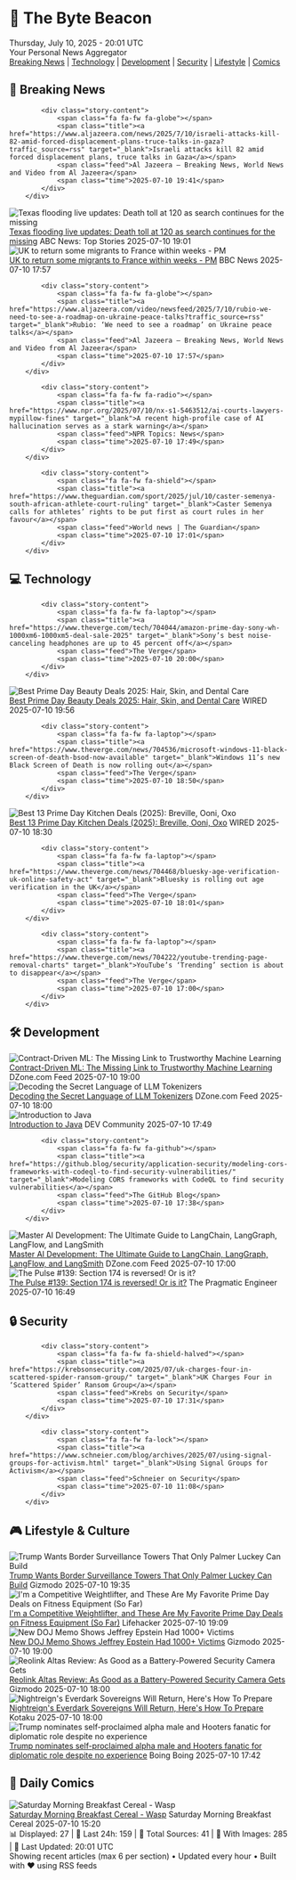 <!-- Processing 54 RSS feeds at 2025-07-10 20:01:34 UTC -->
<!-- Processing: Saturday Morning Breakfast Cereal -->
<!-- Processing: Dilbert -->
<!-- Processing: Cyanide & Happiness -->
<!-- Processing: Questionable Content -->
<!-- Processing: Girl Genius -->
<!-- Processing: Dinosaur Comics -->
<!-- Processing: CNN Top Stories -->
<!-- Processing: CNN Breaking News -->
<!-- Processing: BBC Breaking News -->
<!-- Processing: Al Jazeera Breaking News -->
<!-- Processing: Reuters Top News -->
<!-- Processing: Reuters World News -->
<!-- Processing: Associated Press Breaking -->
<!-- Processing: ABC News Breaking -->
<!-- Processing: NBC News Breaking -->
<!-- Processing: Guardian World News -->
<!-- Processing: Sky News World -->
<!-- Processing: The Verge -->
<!-- Processing: WIRED -->
<!-- Processing: Slashdot -->
<!-- Processing: Lobsters Python -->
<!-- Processing: It's FOSS -->
<!-- Error processing https://itsfoss.com/rss/: The read operation timed out -->
<!-- Processing: OMG! Ubuntu -->
<!-- Processing: DistroWatch -->
<!-- Processing: DZone -->
<!-- Processing: The Pragmatic Engineer -->
<!-- Processing: Lifehacker -->
<!-- Processing: Gizmodo -->
<!-- Processing: Krebs on Security -->
<!-- Processing: Schneier on Security -->
<!-- Generated 8 new posts out of 30 feeds processed -->
<div class="newspaper-header">
    <h1 class="newspaper-title">📰 The Byte Beacon</h1>
    <div class="newspaper-date">Thursday, July 10, 2025 - 20:01 UTC</div>
    <div class="newspaper-subtitle">Your Personal News Aggregator</div>
</div>

<div class="newspaper-nav">
    <a href="#breaking">Breaking News</a> |
    <a href="#tech">Technology</a> |
    <a href="#dev">Development</a> |
    <a href="#security">Security</a> |
    <a href="#lifestyle">Lifestyle</a> |
    <a href="#webcomics">Comics</a>
</div>

<div class="news-section breaking-news" id="breaking">
<h2 class="section-header">🚨 Breaking News</h2>
<div class="stories-container">
<div class="story">
            
            <div class="story-content">
                <span class="fa fa-fw fa-globe"></span>
                <span class="title"><a href="https://www.aljazeera.com/news/2025/7/10/israeli-attacks-kill-82-amid-forced-displacement-plans-truce-talks-in-gaza?traffic_source=rss" target="_blank">Israeli attacks kill 82 amid forced displacement plans, truce talks in Gaza</a></span>
                <span class="feed">Al Jazeera – Breaking News, World News and Video from Al Jazeera</span>
                <span class="time">2025-07-10 19:41</span>
            </div>
        </div>
<div class="story">
            <img src="https://s.abcnews.com/images/US/texas-flood-05-ap-jef-250710_1752149690082_hpMain_4x3t_384.jpg" alt="Texas flooding live updates: Death toll at 120 as search continues for the missing" class="story-image" loading="lazy" onerror="this.style.display='none'">
            <div class="story-content">
                <span class="fa fa-fw fa-tv"></span>
                <span class="title"><a href="https://abcnews.go.com/US/live-updates/texas-flooding-updates-13-dead-20-campers-unaccounted/?id=123488468" target="_blank">Texas flooding live updates: Death toll at 120 as search continues for the missing</a></span>
                <span class="feed">ABC News: Top Stories</span>
                <span class="time">2025-07-10 19:01</span>
            </div>
        </div>
<div class="story">
            <img src="https://ichef.bbci.co.uk/ace/standard/240/cpsprodpb/543d/live/52253900-5daa-11f0-960d-e9f1088a89fe.jpg" alt="UK to return some migrants to France within weeks - PM" class="story-image" loading="lazy" onerror="this.style.display='none'">
            <div class="story-content">
                <span class="fa fa-fw fa-flag"></span>
                <span class="title"><a href="https://www.bbc.com/news/articles/c4g2edx410wo" target="_blank">UK to return some migrants to France within weeks - PM</a></span>
                <span class="feed">BBC News</span>
                <span class="time">2025-07-10 17:57</span>
            </div>
        </div>
<div class="story">
            
            <div class="story-content">
                <span class="fa fa-fw fa-globe"></span>
                <span class="title"><a href="https://www.aljazeera.com/video/newsfeed/2025/7/10/rubio-we-need-to-see-a-roadmap-on-ukraine-peace-talks?traffic_source=rss" target="_blank">Rubio: ‘We need to see a roadmap’ on Ukraine peace talks</a></span>
                <span class="feed">Al Jazeera – Breaking News, World News and Video from Al Jazeera</span>
                <span class="time">2025-07-10 17:57</span>
            </div>
        </div>
<div class="story">
            
            <div class="story-content">
                <span class="fa fa-fw fa-radio"></span>
                <span class="title"><a href="https://www.npr.org/2025/07/10/nx-s1-5463512/ai-courts-lawyers-mypillow-fines" target="_blank">A recent high-profile case of AI hallucination serves as a stark warning</a></span>
                <span class="feed">NPR Topics: News</span>
                <span class="time">2025-07-10 17:49</span>
            </div>
        </div>
<div class="story">
            
            <div class="story-content">
                <span class="fa fa-fw fa-shield"></span>
                <span class="title"><a href="https://www.theguardian.com/sport/2025/jul/10/caster-semenya-south-african-athlete-court-ruling" target="_blank">Caster Semenya calls for athletes’ rights to be put first as court rules in her favour</a></span>
                <span class="feed">World news | The Guardian</span>
                <span class="time">2025-07-10 17:01</span>
            </div>
        </div>
</div>
</div>
<div class="news-section tech-news" id="tech">
<h2 class="section-header">💻 Technology</h2>
<div class="stories-container">
<div class="story">
            
            <div class="story-content">
                <span class="fa fa-fw fa-laptop"></span>
                <span class="title"><a href="https://www.theverge.com/tech/704044/amazon-prime-day-sony-wh-1000xm6-1000xm5-deal-sale-2025" target="_blank">Sony’s best noise-canceling headphones are up to 45 percent off</a></span>
                <span class="feed">The Verge</span>
                <span class="time">2025-07-10 20:00</span>
            </div>
        </div>
<div class="story">
            <img src="https://media.wired.com/photos/68646b56182925dd2869675f/master/pass/12.jpg" alt="Best Prime Day Beauty Deals 2025: Hair, Skin, and Dental Care" class="story-image" loading="lazy" onerror="this.style.display='none'">
            <div class="story-content">
                <span class="fa fa-fw fa-bolt"></span>
                <span class="title"><a href="https://www.wired.com/story/prime-day-beauty-deals-july-2025-2/" target="_blank">Best Prime Day Beauty Deals 2025: Hair, Skin, and Dental Care</a></span>
                <span class="feed">WIRED</span>
                <span class="time">2025-07-10 19:56</span>
            </div>
        </div>
<div class="story">
            
            <div class="story-content">
                <span class="fa fa-fw fa-laptop"></span>
                <span class="title"><a href="https://www.theverge.com/news/704536/microsoft-windows-11-black-screen-of-death-bsod-now-available" target="_blank">Windows 11’s new Black Screen of Death is now rolling out</a></span>
                <span class="feed">The Verge</span>
                <span class="time">2025-07-10 18:50</span>
            </div>
        </div>
<div class="story">
            <img src="https://media.wired.com/photos/686c0ecd5a75e253c6099880/master/pass/13.jpg" alt="Best 13 Prime Day Kitchen Deals (2025): Breville, Ooni, Oxo" class="story-image" loading="lazy" onerror="this.style.display='none'">
            <div class="story-content">
                <span class="fa fa-fw fa-bolt"></span>
                <span class="title"><a href="https://www.wired.com/story/prime-day-kitchen-deals-july-2025-2/" target="_blank">Best 13 Prime Day Kitchen Deals (2025): Breville, Ooni, Oxo</a></span>
                <span class="feed">WIRED</span>
                <span class="time">2025-07-10 18:30</span>
            </div>
        </div>
<div class="story">
            
            <div class="story-content">
                <span class="fa fa-fw fa-laptop"></span>
                <span class="title"><a href="https://www.theverge.com/news/704468/bluesky-age-verification-uk-online-safety-act" target="_blank">Bluesky is rolling out age verification in the UK</a></span>
                <span class="feed">The Verge</span>
                <span class="time">2025-07-10 18:01</span>
            </div>
        </div>
<div class="story">
            
            <div class="story-content">
                <span class="fa fa-fw fa-laptop"></span>
                <span class="title"><a href="https://www.theverge.com/news/704222/youtube-trending-page-removal-charts" target="_blank">YouTube’s ‘Trending’ section is about to disappear</a></span>
                <span class="feed">The Verge</span>
                <span class="time">2025-07-10 17:00</span>
            </div>
        </div>
</div>
</div>
<div class="news-section dev-news" id="dev">
<h2 class="section-header">🛠️ Development</h2>
<div class="stories-container">
<div class="story">
            <img src="https://dz2cdn1.dzone.com/thumbnail?fid=18507133&w=600" alt="Contract-Driven ML: The Missing Link to Trustworthy Machine Learning" class="story-image" loading="lazy" onerror="this.style.display='none'">
            <div class="story-content">
                <span class="fa fa-fw fa-newspaper"></span>
                <span class="title"><a href="https://dzone.com/articles/prevent-ml-failures-with-data-contracts" target="_blank">Contract-Driven ML: The Missing Link to Trustworthy Machine Learning</a></span>
                <span class="feed">DZone.com Feed</span>
                <span class="time">2025-07-10 19:00</span>
            </div>
        </div>
<div class="story">
            <img src="https://dz2cdn1.dzone.com/thumbnail?fid=18507101&w=600" alt="Decoding the Secret Language of LLM Tokenizers" class="story-image" loading="lazy" onerror="this.style.display='none'">
            <div class="story-content">
                <span class="fa fa-fw fa-newspaper"></span>
                <span class="title"><a href="https://dzone.com/articles/llm-tokenization-costs-performance" target="_blank">Decoding the Secret Language of LLM Tokenizers</a></span>
                <span class="feed">DZone.com Feed</span>
                <span class="time">2025-07-10 18:00</span>
            </div>
        </div>
<div class="story">
            <img src="https://media2.dev.to/dynamic/image/width=800%2Cheight=%2Cfit=scale-down%2Cgravity=auto%2Cformat=auto/https%3A%2F%2Fdev-to-uploads.s3.amazonaws.com%2Fuploads%2Farticles%2Fcb654p9c9uij53vslnea.png" alt="Introduction to Java" class="story-image" loading="lazy" onerror="this.style.display='none'">
            <div class="story-content">
                <span class="fa fa-fw fa-code"></span>
                <span class="title"><a href="https://dev.to/mukilaperiyasamy/introduction-to-java-4f52" target="_blank">Introduction to Java</a></span>
                <span class="feed">DEV Community</span>
                <span class="time">2025-07-10 17:49</span>
            </div>
        </div>
<div class="story">
            
            <div class="story-content">
                <span class="fa fa-fw fa-github"></span>
                <span class="title"><a href="https://github.blog/security/application-security/modeling-cors-frameworks-with-codeql-to-find-security-vulnerabilities/" target="_blank">Modeling CORS frameworks with CodeQL to find security vulnerabilities</a></span>
                <span class="feed">The GitHub Blog</span>
                <span class="time">2025-07-10 17:38</span>
            </div>
        </div>
<div class="story">
            <img src="https://dz2cdn1.dzone.com/thumbnail?fid=18506167&w=600" alt="Master AI Development: The Ultimate Guide to LangChain, LangGraph, LangFlow, and LangSmith" class="story-image" loading="lazy" onerror="this.style.display='none'">
            <div class="story-content">
                <span class="fa fa-fw fa-newspaper"></span>
                <span class="title"><a href="https://dzone.com/articles/langchain-langgraph-langflow-langsmith-ai-guide" target="_blank">Master AI Development: The Ultimate Guide to LangChain, LangGraph, LangFlow, and LangSmith</a></span>
                <span class="feed">DZone.com Feed</span>
                <span class="time">2025-07-10 17:00</span>
            </div>
        </div>
<div class="story">
            <img src="https://substack-post-media.s3.amazonaws.com/public/images/07c24832-4adc-401f-b5cc-a3ffdcd3b654_420x300.png" alt="The Pulse #139: Section 174 is reversed! Or is it?" class="story-image" loading="lazy" onerror="this.style.display='none'">
            <div class="story-content">
                <span class="fa fa-fw fa-wrench"></span>
                <span class="title"><a href="https://newsletter.pragmaticengineer.com/p/the-pulse-139" target="_blank">The Pulse #139: Section 174 is reversed! Or is it?</a></span>
                <span class="feed">The Pragmatic Engineer</span>
                <span class="time">2025-07-10 16:49</span>
            </div>
        </div>
</div>
</div>
<div class="news-section security-news" id="security">
<h2 class="section-header">🔒 Security</h2>
<div class="stories-container">
<div class="story">
            
            <div class="story-content">
                <span class="fa fa-fw fa-shield-halved"></span>
                <span class="title"><a href="https://krebsonsecurity.com/2025/07/uk-charges-four-in-scattered-spider-ransom-group/" target="_blank">UK Charges Four in ‘Scattered Spider’ Ransom Group</a></span>
                <span class="feed">Krebs on Security</span>
                <span class="time">2025-07-10 17:31</span>
            </div>
        </div>
<div class="story">
            
            <div class="story-content">
                <span class="fa fa-fw fa-lock"></span>
                <span class="title"><a href="https://www.schneier.com/blog/archives/2025/07/using-signal-groups-for-activism.html" target="_blank">Using Signal Groups for Activism</a></span>
                <span class="feed">Schneier on Security</span>
                <span class="time">2025-07-10 11:08</span>
            </div>
        </div>
</div>
</div>
<div class="news-section lifestyle-news" id="lifestyle">
<h2 class="section-header">🎮 Lifestyle & Culture</h2>
<div class="stories-container">
<div class="story">
            <img src="https://gizmodo.com/app/uploads/2024/09/Palmer-Luckey-during-an-interview-with-Emily-Chang-1.jpg" alt="Trump Wants Border Surveillance Towers That Only Palmer Luckey Can Build" class="story-image" loading="lazy" onerror="this.style.display='none'">
            <div class="story-content">
                <span class="fa fa-fw fa-computer"></span>
                <span class="title"><a href="https://gizmodo.com/trump-wants-border-surveillance-towers-that-only-palmer-luckey-can-build-2000627594" target="_blank">Trump Wants Border Surveillance Towers That Only Palmer Luckey Can Build</a></span>
                <span class="feed">Gizmodo</span>
                <span class="time">2025-07-10 19:35</span>
            </div>
        </div>
<div class="story">
            <img src="https://lifehacker.com/imagery/articles/01JZNAPREWVE4JK44PCV1FGDNY/hero-image.png" alt="I&#x27;m a Competitive Weightlifter, and These Are My Favorite Prime Day Deals on Fitness Equipment (So Far)" class="story-image" loading="lazy" onerror="this.style.display='none'">
            <div class="story-content">
                <span class="fa fa-fw fa-life-ring"></span>
                <span class="title"><a href="https://lifehacker.com/health/best-fitness-deals-prime-day-2025?utm_medium=RSS" target="_blank">I&#x27;m a Competitive Weightlifter, and These Are My Favorite Prime Day Deals on Fitness Equipment (So Far)</a></span>
                <span class="feed">Lifehacker</span>
                <span class="time">2025-07-10 19:09</span>
            </div>
        </div>
<div class="story">
            <img src="https://gizmodo.com/app/uploads/2024/08/Donald-Trump-and-Jeffrey-Epstein-hang-out.jpg" alt="New DOJ Memo Shows Jeffrey Epstein Had 1000+ Victims" class="story-image" loading="lazy" onerror="this.style.display='none'">
            <div class="story-content">
                <span class="fa fa-fw fa-computer"></span>
                <span class="title"><a href="https://gizmodo.com/new-doj-memo-shows-jeffrey-epstein-had-1000-victims-2000627665" target="_blank">New DOJ Memo Shows Jeffrey Epstein Had 1000+ Victims</a></span>
                <span class="feed">Gizmodo</span>
                <span class="time">2025-07-10 19:00</span>
            </div>
        </div>
<div class="story">
            <img src="https://gizmodo.com/app/uploads/2025/07/reolink-altas-review-1.jpg" alt="Reolink Altas Review: As Good as a Battery-Powered Security Camera Gets" class="story-image" loading="lazy" onerror="this.style.display='none'">
            <div class="story-content">
                <span class="fa fa-fw fa-computer"></span>
                <span class="title"><a href="https://gizmodo.com/reolink-altas-review-as-good-as-a-battery-powered-security-camera-gets-2000626039" target="_blank">Reolink Altas Review: As Good as a Battery-Powered Security Camera Gets</a></span>
                <span class="feed">Gizmodo</span>
                <span class="time">2025-07-10 18:00</span>
            </div>
        </div>
<div class="story">
            <img src="https://i.kinja-img.com/image/upload/c_fit,q_80,w_636/497736299a76af396ff687bedcddc03e.jpg" alt="Nightreign&#x27;s Everdark Sovereigns Will Return, Here&#x27;s How To Prepare" class="story-image" loading="lazy" onerror="this.style.display='none'">
            <div class="story-content">
                <span class="fa fa-fw fa-gamepad"></span>
                <span class="title"><a href="https://kotaku.com/elden-ring-nightreign-everdark-sovereign-returning-new-1851786040" target="_blank">Nightreign&#x27;s Everdark Sovereigns Will Return, Here&#x27;s How To Prepare</a></span>
                <span class="feed">Kotaku</span>
                <span class="time">2025-07-10 18:00</span>
            </div>
        </div>
<div class="story">
            <img src="https://i0.wp.com/boingboing.net/wp-content/uploads/2025/07/hooters.jpg?fit=1080%2C681&amp;quality=60&amp;ssl=1" alt="Trump nominates self-proclaimed alpha male and Hooters fanatic for diplomatic role despite no experience" class="story-image" loading="lazy" onerror="this.style.display='none'">
            <div class="story-content">
                <span class="fa fa-fw fa-arrow-right"></span>
                <span class="title"><a href="https://boingboing.net/2025/07/10/trump-nominates-self-proclaimed-alpha-male-and-hooters-fanatic-for-diplomatic-role-despite-no-experience.html" target="_blank">Trump nominates self-proclaimed alpha male and Hooters fanatic for diplomatic role despite no experience</a></span>
                <span class="feed">Boing Boing</span>
                <span class="time">2025-07-10 17:42</span>
            </div>
        </div>
</div>
</div>
<div class="news-section webcomics-section" id="webcomics">
<h2 class="section-header">🎨 Daily Comics</h2>
<div class="stories-container">
<div class="story">
            <img src="https://www.smbc-comics.com/comics/1751598559-20250710.png" alt="Saturday Morning Breakfast Cereal - Wasp" class="story-image" loading="lazy" onerror="this.style.display='none'">
            <div class="story-content">
                <span class="fa fa-fw fa-smile"></span>
                <span class="title"><a href="https://www.smbc-comics.com/comic/wasp" target="_blank">Saturday Morning Breakfast Cereal - Wasp</a></span>
                <span class="feed">Saturday Morning Breakfast Cereal</span>
                <span class="time">2025-07-10 15:20</span>
            </div>
        </div>
</div>
</div>

<div class="newspaper-footer">
    <div class="stats">
        📊 Displayed: 27 | 📅 Last 24h: 159 | 📡 Total Sources: 41 | 📸 With Images: 285 |
        🔄 Last Updated: 20:01 UTC
    </div>
    <div class="footer-note">
        Showing recent articles (max 6 per section) • Updated every hour • Built with ❤️ using RSS feeds
    </div>
</div>
